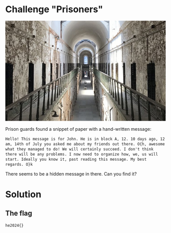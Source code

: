 # Challenge "Prisoners"
![Banner Image](banner.jpg)

Prison guards found a snippet of paper with a hand-written message:


    Hello! This message is for John. He is in block A, 12. 10 days ago, 12 am, 14th of July you asked me about my friends out there. O{h, awesome what they managed to do! We will certainly succeed. I don't think there will be any problems. I now need to organize how, we, us will start. Ideally you know it, past reading this message. My best regards. O}k

There seems to be a hidden message in there. Can you find it?


# Solution



## The flag
    he2024{}
